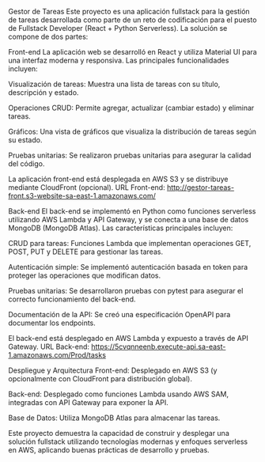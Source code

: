 Gestor de Tareas
Este proyecto es una aplicación fullstack para la gestión de tareas desarrollada como parte de un reto de codificación para el puesto de Fullstack Developer (React + Python Serverless). La solución se compone de dos partes:

Front-end
La aplicación web se desarrolló en React y utiliza Material UI para una interfaz moderna y responsiva. Las principales funcionalidades incluyen:

Visualización de tareas: Muestra una lista de tareas con su título, descripción y estado.

Operaciones CRUD: Permite agregar, actualizar (cambiar estado) y eliminar tareas.

Gráficos: Una vista de gráficos que visualiza la distribución de tareas según su estado.

Pruebas unitarias: Se realizaron pruebas unitarias para asegurar la calidad del código.

La aplicación front-end está desplegada en AWS S3 y se distribuye mediante CloudFront (opcional).
URL Front-end: http://gestor-tareas-front.s3-website-sa-east-1.amazonaws.com/

Back-end
El back-end se implementó en Python como funciones serverless utilizando AWS Lambda y API Gateway, y se conecta a una base de datos MongoDB (MongoDB Atlas). Las características principales incluyen:

CRUD para tareas: Funciones Lambda que implementan operaciones GET, POST, PUT y DELETE para gestionar las tareas.

Autenticación simple: Se implementó autenticación basada en token para proteger las operaciones que modifican datos.

Pruebas unitarias: Se desarrollaron pruebas con pytest para asegurar el correcto funcionamiento del back-end.

Documentación de la API: Se creó una especificación OpenAPI para documentar los endpoints.

El back-end está desplegado en AWS Lambda y expuesto a través de API Gateway.
URL Back-end: https://5cvqnneenb.execute-api.sa-east-1.amazonaws.com/Prod/tasks

Despliegue y Arquitectura
Front-end: Desplegado en AWS S3 (y opcionalmente con CloudFront para distribución global).

Back-end: Desplegado como funciones Lambda usando AWS SAM, integradas con API Gateway para exponer la API.

Base de Datos: Utiliza MongoDB Atlas para almacenar las tareas.

Este proyecto demuestra la capacidad de construir y desplegar una solución fullstack utilizando tecnologías modernas y enfoques serverless en AWS, aplicando buenas prácticas de desarrollo y pruebas.
